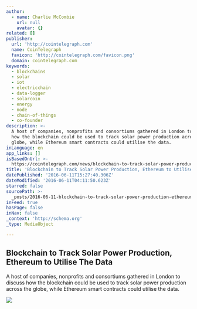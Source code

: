 ```yaml
---
author:
  - name: Charlie McCombie
    url: null
    avatar: {}
related: []
publisher:
  url: 'http://cointelegraph.com'
  name: CoinTelegraph
  favicon: 'http://cointelegraph.com/favicon.png'
  domain: cointelegraph.com
keywords:
  - blockchains
  - solar
  - iot
  - electricchain
  - data-logger
  - solarcoin
  - energy
  - node
  - chain-of-things
  - co-founder
description: >-
  A host of companies, nonprofits and consortiums gathered in London to discuss
  how the blockchain could be used to track solar power production across the
  globe, while Ethereum smart contracts could utilise the data.
inLanguage: en
app_links: []
isBasedOnUrl: >-
  https://cointelegraph.com/news/blockchain-to-track-solar-power-production-ethereum-to-utilise-the-data
title: 'Blockchain to Track Solar Power Production, Ethereum to Utilise The Data'
datePublished: '2016-06-11T15:27:40.306Z'
dateModified: '2016-06-11T04:11:50.623Z'
starred: false
sourcePath: >-
  _posts/2016-06-11-blockchain-to-track-solar-power-production-ethereum-to-util.md
inFeed: true
hasPage: false
inNav: false
_context: 'http://schema.org'
_type: MediaObject

---
```

<article style=""><h1>Blockchain to Track Solar Power Production, Ethereum to Utilise The Data</h1><p>A host of companies, nonprofits and consortiums gathered in London to discuss how the blockchain could be used to track solar power production across the globe, while Ethereum smart contracts could utilise the data.</p><img src="http://cointelegraph.com/images/725_aHR0cDovL2NvaW50ZWxlZ3JhcGguY29tL3N0b3JhZ2UvdXBsb2Fkcy92aWV3LzI3OWQ4YjU1Zjk1ZjFhMTRhODBiM2UzNmU2ZDdkMzVkLnBuZw==.jpg" /></article>